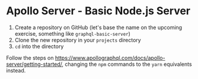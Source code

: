 # Apollo Server - Basic Node.js Server

1. Create a repository on GitHub (let's base the name on the upcoming exercise, something like `graphql-basic-server`)
2. Clone the new repository in your `projects` directory
3. `cd` into the directory

Follow the steps on https://www.apollographql.com/docs/apollo-server/getting-started/, changing the `npm` commands to the `yarn` equivalents instead.
